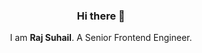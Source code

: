 <h3 align="center">Hi there 👋</h3>
<p align="center">I am <strong>Raj Suhail</strong>. A Senior Frontend Engineer.</a></p>
